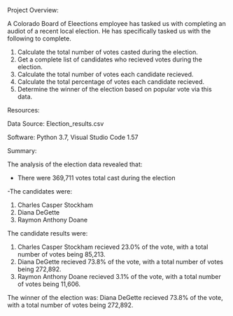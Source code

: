 Project Overview:

A Colorado Board of Eleections employee has tasked us with completing an audiot of a recent local election. He has specifically tasked us with the following to complete.

1. Calculate the total number of votes casted during the election.
2. Get a complete list of candidates who recieved votes during the election.
3. Calculate the total number of votes each candidate recieved.
4. Calculate the total percentage of votes each candidate recieved.
5. Determine the winner of the election based on popular vote via this data.



Resources:

Data Source: Election_results.csv

Software: Python 3.7, Visual Studio Code 1.57




Summary:

The analysis of the election data revealed that:

- There were 369,711 votes total cast during the election

-The candidates were:
1. Charles Casper Stockham
2. Diana DeGette
3. Raymon Anthony Doane

The candidate results were:
1. Charles Casper Stockham recieved 23.0% of the vote, with a total number of votes being 85,213.
2. Diana DeGette recieved 73.8% of the vote, with a total number of votes being 272,892.
3. Raymon Anthony Doane recieved 3.1% of the vote, with a total number of votes being 11,606.

The winner of the election was:
Diana DeGette recieved 73.8% of the vote, with a total number of votes being 272,892.
